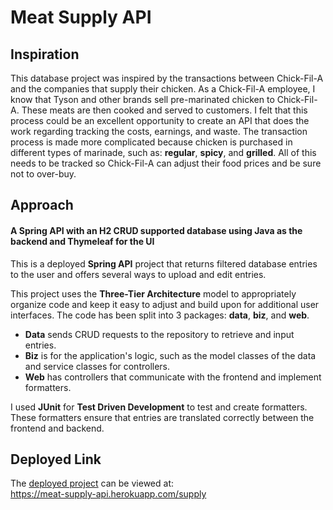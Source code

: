 # Meat Supply API

## Inspiration

This database project was inspired by the transactions between Chick-Fil-A and the companies that supply their chicken. As a Chick-Fil-A employee, I know that Tyson and other brands sell pre-marinated chicken to Chick-Fil-A. These meats are then cooked and served to customers. I felt that this process could be an excellent opportunity to create an API that does the work regarding tracking the costs, earnings, and waste. The transaction process is made more complicated because chicken is purchased in different types of marinade, such as: **regular**, **spicy**, and **grilled**. All of this needs to be tracked so Chick-Fil-A can adjust their food prices and be sure not to over-buy.


## Approach

#### A Spring API with an H2 CRUD supported database using Java as the backend and Thymeleaf for the UI

This is a deployed **Spring API** project that returns filtered database entries to the user and offers several ways to upload and edit entries.

This project uses the **Three-Tier Architecture** model to appropriately organize code and keep it easy to adjust and build upon for additional user interfaces. The code has been split into 3 packages: **data**, **biz**, and **web**.

+ **Data** sends CRUD requests to the repository to retrieve and input entries.
+ **Biz** is for the application's logic, such as the model classes of the data and service classes for controllers.
+ **Web** has controllers that communicate with the frontend and implement formatters.

I used **JUnit** for **Test Driven Development** to test and create formatters. These formatters ensure that entries are translated correctly between the frontend and backend.


## Deployed Link

The [deployed project](https://meat-supply-api.herokuapp.com/supply) can be viewed at:<br />
https://meat-supply-api.herokuapp.com/supply
